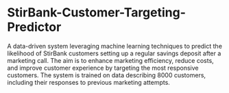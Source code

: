 # StirBank-Customer-Targeting-Predictor
 A data-driven system leveraging machine learning techniques to predict the likelihood of StirBank customers setting up a regular savings deposit after a marketing call. The aim is to enhance marketing efficiency, reduce costs, and improve customer experience by targeting the most responsive customers. The system is trained on data describing 8000 customers, including their responses to previous marketing attempts.
